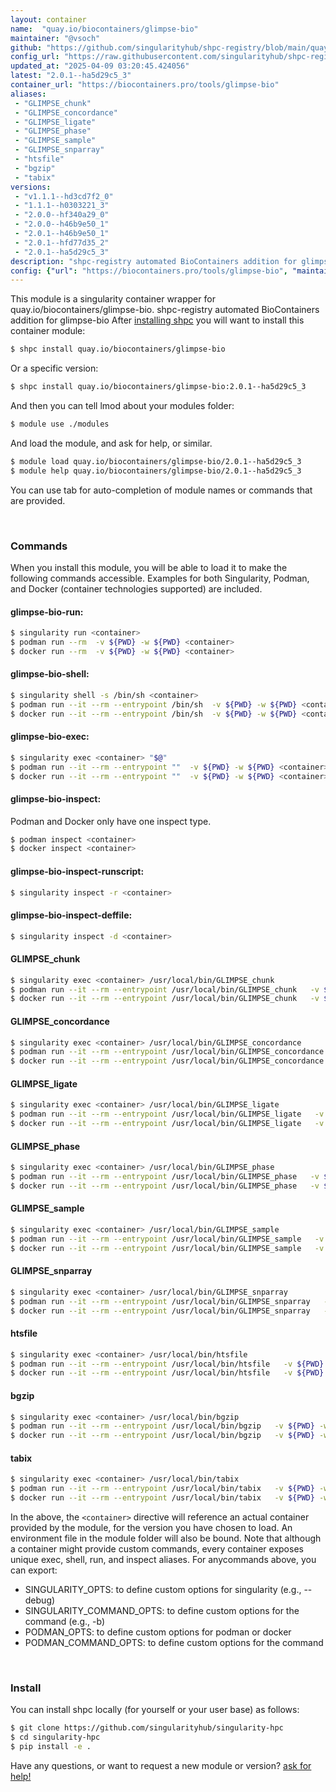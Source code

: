 ```yaml
---
layout: container
name:  "quay.io/biocontainers/glimpse-bio"
maintainer: "@vsoch"
github: "https://github.com/singularityhub/shpc-registry/blob/main/quay.io/biocontainers/glimpse-bio/container.yaml"
config_url: "https://raw.githubusercontent.com/singularityhub/shpc-registry/main/quay.io/biocontainers/glimpse-bio/container.yaml"
updated_at: "2025-04-09 03:20:45.424056"
latest: "2.0.1--ha5d29c5_3"
container_url: "https://biocontainers.pro/tools/glimpse-bio"
aliases:
 - "GLIMPSE_chunk"
 - "GLIMPSE_concordance"
 - "GLIMPSE_ligate"
 - "GLIMPSE_phase"
 - "GLIMPSE_sample"
 - "GLIMPSE_snparray"
 - "htsfile"
 - "bgzip"
 - "tabix"
versions:
 - "v1.1.1--hd3cd7f2_0"
 - "1.1.1--h0303221_3"
 - "2.0.0--hf340a29_0"
 - "2.0.0--h46b9e50_1"
 - "2.0.1--h46b9e50_1"
 - "2.0.1--hfd77d35_2"
 - "2.0.1--ha5d29c5_3"
description: "shpc-registry automated BioContainers addition for glimpse-bio"
config: {"url": "https://biocontainers.pro/tools/glimpse-bio", "maintainer": "@vsoch", "description": "shpc-registry automated BioContainers addition for glimpse-bio", "latest": {"2.0.1--ha5d29c5_3": "sha256:bb9579de652942888a20e6add48387e790447589f99b492bb9fc257ba8f5904e"}, "tags": {"v1.1.1--hd3cd7f2_0": "sha256:31ea0d60db8f22d95c3d6cc8c4ca3899e7c4ee659169a00b93ba7c0e0fd1a207", "1.1.1--h0303221_3": "sha256:bd344086b0116b07dfe588efa3fc9bb112ab5cd942409c9d18b1c733178f9bc5", "2.0.0--hf340a29_0": "sha256:7fdd7991f5d4374027df25b73c0b3ddf8de8b8e3562254dbd4aeff1d999794a6", "2.0.0--h46b9e50_1": "sha256:2f205783a57e2e61d820f40d4105d503b5031df830f1fe1bb162735cdd9b0115", "2.0.1--h46b9e50_1": "sha256:6d91bc8703f2cdc26d6a60980fef227059b21f1fae96c6ff1641c55e88ebd179", "2.0.1--hfd77d35_2": "sha256:9fd05378c917a906cd4a4c6e68cdfbc768b99f25f4369aa7f4a1fec93bbe74ce", "2.0.1--ha5d29c5_3": "sha256:bb9579de652942888a20e6add48387e790447589f99b492bb9fc257ba8f5904e"}, "docker": "quay.io/biocontainers/glimpse-bio", "aliases": {"GLIMPSE_chunk": "/usr/local/bin/GLIMPSE_chunk", "GLIMPSE_concordance": "/usr/local/bin/GLIMPSE_concordance", "GLIMPSE_ligate": "/usr/local/bin/GLIMPSE_ligate", "GLIMPSE_phase": "/usr/local/bin/GLIMPSE_phase", "GLIMPSE_sample": "/usr/local/bin/GLIMPSE_sample", "GLIMPSE_snparray": "/usr/local/bin/GLIMPSE_snparray", "htsfile": "/usr/local/bin/htsfile", "bgzip": "/usr/local/bin/bgzip", "tabix": "/usr/local/bin/tabix"}}
---
```


This module is a singularity container wrapper for quay.io/biocontainers/glimpse-bio.
shpc-registry automated BioContainers addition for glimpse-bio
After [installing shpc](#install) you will want to install this container module:


```bash
$ shpc install quay.io/biocontainers/glimpse-bio
```

Or a specific version:

```bash
$ shpc install quay.io/biocontainers/glimpse-bio:2.0.1--ha5d29c5_3
```

And then you can tell lmod about your modules folder:

```bash
$ module use ./modules
```

And load the module, and ask for help, or similar.

```bash
$ module load quay.io/biocontainers/glimpse-bio/2.0.1--ha5d29c5_3
$ module help quay.io/biocontainers/glimpse-bio/2.0.1--ha5d29c5_3
```

You can use tab for auto-completion of module names or commands that are provided.

<br>

### Commands

When you install this module, you will be able to load it to make the following commands accessible.
Examples for both Singularity, Podman, and Docker (container technologies supported) are included.

#### glimpse-bio-run:

```bash
$ singularity run <container>
$ podman run --rm  -v ${PWD} -w ${PWD} <container>
$ docker run --rm  -v ${PWD} -w ${PWD} <container>
```

#### glimpse-bio-shell:

```bash
$ singularity shell -s /bin/sh <container>
$ podman run --it --rm --entrypoint /bin/sh  -v ${PWD} -w ${PWD} <container>
$ docker run --it --rm --entrypoint /bin/sh  -v ${PWD} -w ${PWD} <container>
```

#### glimpse-bio-exec:

```bash
$ singularity exec <container> "$@"
$ podman run --it --rm --entrypoint ""  -v ${PWD} -w ${PWD} <container> "$@"
$ docker run --it --rm --entrypoint ""  -v ${PWD} -w ${PWD} <container> "$@"
```

#### glimpse-bio-inspect:

Podman and Docker only have one inspect type.

```bash
$ podman inspect <container>
$ docker inspect <container>
```

#### glimpse-bio-inspect-runscript:

```bash
$ singularity inspect -r <container>
```

#### glimpse-bio-inspect-deffile:

```bash
$ singularity inspect -d <container>
```


#### GLIMPSE_chunk

```bash
$ singularity exec <container> /usr/local/bin/GLIMPSE_chunk
$ podman run --it --rm --entrypoint /usr/local/bin/GLIMPSE_chunk   -v ${PWD} -w ${PWD} <container> -c " $@"
$ docker run --it --rm --entrypoint /usr/local/bin/GLIMPSE_chunk   -v ${PWD} -w ${PWD} <container> -c " $@"
```


#### GLIMPSE_concordance

```bash
$ singularity exec <container> /usr/local/bin/GLIMPSE_concordance
$ podman run --it --rm --entrypoint /usr/local/bin/GLIMPSE_concordance   -v ${PWD} -w ${PWD} <container> -c " $@"
$ docker run --it --rm --entrypoint /usr/local/bin/GLIMPSE_concordance   -v ${PWD} -w ${PWD} <container> -c " $@"
```


#### GLIMPSE_ligate

```bash
$ singularity exec <container> /usr/local/bin/GLIMPSE_ligate
$ podman run --it --rm --entrypoint /usr/local/bin/GLIMPSE_ligate   -v ${PWD} -w ${PWD} <container> -c " $@"
$ docker run --it --rm --entrypoint /usr/local/bin/GLIMPSE_ligate   -v ${PWD} -w ${PWD} <container> -c " $@"
```


#### GLIMPSE_phase

```bash
$ singularity exec <container> /usr/local/bin/GLIMPSE_phase
$ podman run --it --rm --entrypoint /usr/local/bin/GLIMPSE_phase   -v ${PWD} -w ${PWD} <container> -c " $@"
$ docker run --it --rm --entrypoint /usr/local/bin/GLIMPSE_phase   -v ${PWD} -w ${PWD} <container> -c " $@"
```


#### GLIMPSE_sample

```bash
$ singularity exec <container> /usr/local/bin/GLIMPSE_sample
$ podman run --it --rm --entrypoint /usr/local/bin/GLIMPSE_sample   -v ${PWD} -w ${PWD} <container> -c " $@"
$ docker run --it --rm --entrypoint /usr/local/bin/GLIMPSE_sample   -v ${PWD} -w ${PWD} <container> -c " $@"
```


#### GLIMPSE_snparray

```bash
$ singularity exec <container> /usr/local/bin/GLIMPSE_snparray
$ podman run --it --rm --entrypoint /usr/local/bin/GLIMPSE_snparray   -v ${PWD} -w ${PWD} <container> -c " $@"
$ docker run --it --rm --entrypoint /usr/local/bin/GLIMPSE_snparray   -v ${PWD} -w ${PWD} <container> -c " $@"
```


#### htsfile

```bash
$ singularity exec <container> /usr/local/bin/htsfile
$ podman run --it --rm --entrypoint /usr/local/bin/htsfile   -v ${PWD} -w ${PWD} <container> -c " $@"
$ docker run --it --rm --entrypoint /usr/local/bin/htsfile   -v ${PWD} -w ${PWD} <container> -c " $@"
```


#### bgzip

```bash
$ singularity exec <container> /usr/local/bin/bgzip
$ podman run --it --rm --entrypoint /usr/local/bin/bgzip   -v ${PWD} -w ${PWD} <container> -c " $@"
$ docker run --it --rm --entrypoint /usr/local/bin/bgzip   -v ${PWD} -w ${PWD} <container> -c " $@"
```


#### tabix

```bash
$ singularity exec <container> /usr/local/bin/tabix
$ podman run --it --rm --entrypoint /usr/local/bin/tabix   -v ${PWD} -w ${PWD} <container> -c " $@"
$ docker run --it --rm --entrypoint /usr/local/bin/tabix   -v ${PWD} -w ${PWD} <container> -c " $@"
```



In the above, the `<container>` directive will reference an actual container provided
by the module, for the version you have chosen to load. An environment file in the
module folder will also be bound. Note that although a container
might provide custom commands, every container exposes unique exec, shell, run, and
inspect aliases. For anycommands above, you can export:

 - SINGULARITY_OPTS: to define custom options for singularity (e.g., --debug)
 - SINGULARITY_COMMAND_OPTS: to define custom options for the command (e.g., -b)
 - PODMAN_OPTS: to define custom options for podman or docker
 - PODMAN_COMMAND_OPTS: to define custom options for the command

<br>

### Install

You can install shpc locally (for yourself or your user base) as follows:

```bash
$ git clone https://github.com/singularityhub/singularity-hpc
$ cd singularity-hpc
$ pip install -e .
```

Have any questions, or want to request a new module or version? [ask for help!](https://github.com/singularityhub/singularity-hpc/issues)